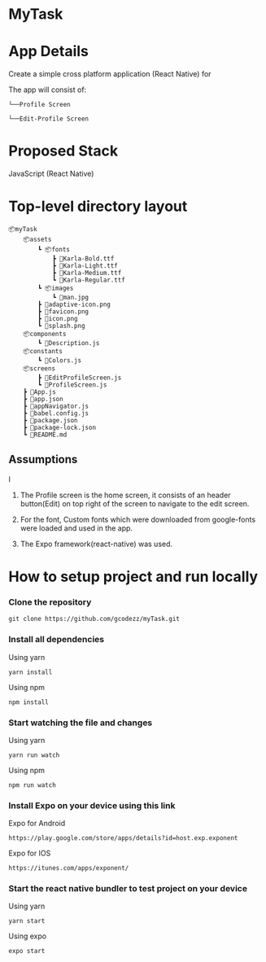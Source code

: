 # MyTask



# App Details

Create a simple cross platform application (React Native) for <add details>

The app will consist of:

    └──Profile Screen

    └──Edit-Profile Screen


# Proposed Stack

JavaScript (React Native)


# Top-level directory layout

    📦myTask
        📦assets
            ┗ 📦fonts
                ┣ 📜Karla-Bold.ttf
                ┣ 📜Karla-Light.ttf
                ┣ 📜Karla-Medium.ttf
                ┗ 📜Karla-Regular.ttf
            ┗ 📦images
                ┗ 📜man.jpg
            ┣ 📜adaptive-icon.png
            ┣ 📜favicon.png
            ┣ 📜icon.png
            ┗ 📜splash.png
        📦components
            ┗ 📜Description.js
        📦constants
            ┗ 📜Colors.js
        📦screens
            ┣ 📜EditProfileScreen.js
            ┗ 📜ProfileScreen.js
        ┣ 📜App.js
        ┣ 📜app.json
        ┣ 📜appNavigator.js
        ┣ 📜babel.config.js
        ┣ 📜package.json
        ┣ 📜package-lock.json
        ┗ 📜README.md


## Assumptions
I
1. The Profile screen is the home screen, it consists of an header button(Edit) on top right of the screen to navigate to the edit screen.

2. For the font, Custom fonts which were downloaded from google-fonts were loaded and used in the app.

3. The Expo framework(react-native) was used.


# How to setup project and run locally

### Clone the repository 

```
git clone https://github.com/gcodezz/myTask.git
```

### Install all dependencies

Using yarn

```
yarn install
```

Using npm

```
npm install
```

### Start watching the file and changes

Using yarn

```
yarn run watch
```

Using npm

```
npm run watch
```

### Install Expo on your device using this link

Expo for Android

```
https://play.google.com/store/apps/details?id=host.exp.exponent
```

Expo for IOS

```
https://itunes.com/apps/exponent/
```
### Start the react native bundler to test project on your device

Using yarn

```
yarn start
```

Using expo

```
expo start
```            





